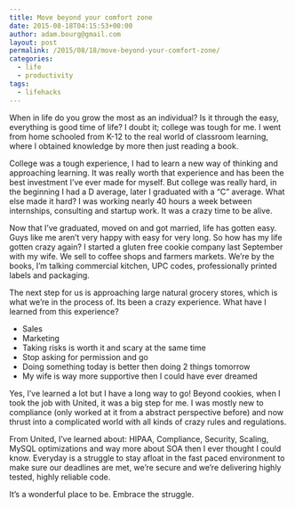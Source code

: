 ```yaml
---
title: Move beyond your comfort zone
date: 2015-08-18T04:15:53+00:00
author: adam.bourg@gmail.com
layout: post
permalink: /2015/08/18/move-beyond-your-comfort-zone/
categories:
  - life
  - productivity
tags:
  - lifehacks
---
```

When in life do you grow the most as an individual? Is it through the easy, everything is good time of life? I doubt it; college was tough for me. I went from home schooled from K-12 to the real world of classroom learning, where I obtained knowledge by more then just reading a book.

College was a tough experience, I had to learn a new way of thinking and approaching learning. It was really worth that experience and has been the best investment I&#8217;ve ever made for myself. But college was really hard, in the beginning I had a D average, later I graduated with a &#8220;C&#8221; average. What else made it hard? I was working nearly 40 hours a week between internships, consulting and startup work. It was a crazy time to be alive.

Now that I&#8217;ve graduated, moved on and got married, life has gotten easy. Guys like me aren&#8217;t very happy with easy for very long. So how has my life gotten crazy again? I started a gluten free cookie company last September with my wife. We sell to coffee shops and farmers markets. We&#8217;re by the books, I&#8217;m talking commercial kitchen, UPC codes, professionally printed labels and packaging.

The next step for us is approaching large natural grocery stores, which is what we&#8217;re in the process of. Its been a crazy experience. What have I learned from this experience?

  * Sales
  * Marketing
  * Taking risks is worth it and scary at the same time
  * Stop asking for permission and go
  * Doing something today is better then doing 2 things tomorrow
  * My wife is way more supportive then I could have ever dreamed

Yes, I&#8217;ve learned a lot but I have a long way to go! Beyond cookies, when I took the job with United, it was a big step for me. I was mostly new to compliance (only worked at it from a abstract perspective before) and now thrust into a complicated world with all kinds of crazy rules and regulations.

From United, I&#8217;ve learned about: HIPAA, Compliance, Security, Scaling, MySQL optimizations and way more about SOA then I ever thought I could know. Everyday is a struggle to stay afloat in the fast paced environment to make sure our deadlines are met, we&#8217;re secure and we&#8217;re delivering highly tested, highly reliable code.

It&#8217;s a wonderful place to be. Embrace the struggle.
